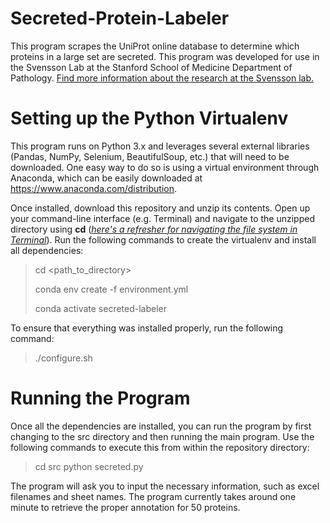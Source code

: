 # Secreted-Protein-Labeler
This program scrapes the UniProt online database to determine which proteins in a large set are secreted. This program was developed for use in the Svensson Lab at the Stanford School of Medicine Department of Pathology. [Find more information about the research at the Svensson lab.](http://www.svenssonlabstanford.org/)

# Setting up the Python Virtualenv
This program runs on Python 3.x and leverages several external libraries (Pandas, NumPy, Selenium, BeautifulSoup, etc.) that will need to be downloaded. One easy way to do so is using a virtual environment through Anaconda, which can be easily downloaded at https://www.anaconda.com/distribution. 

Once installed, download this repository and unzip its contents. Open up your command-line interface (e.g. Terminal) and navigate to the unzipped directory using **cd** (*[here's a refresher for navigating the file system in Terminal](https://macpaw.com/how-to/use-terminal-on-mac)*). Run the following commands to create the virtualenv and install all dependencies:

> cd <path_to_directory>
>
> conda env create -f environment.yml
>
> conda activate secreted-labeler

To ensure that everything was installed properly, run the following command:

> ./configure.sh

# Running the Program
Once all the dependencies are installed, you can run the program by first changing to the src directory and then running the main program. Use the following commands to execute this from within the repository directory:

> cd src
> python secreted.py

The program will ask you to input the necessary information, such as excel filenames and sheet names. The program currently takes around one minute to retrieve the proper annotation for 50 proteins.
